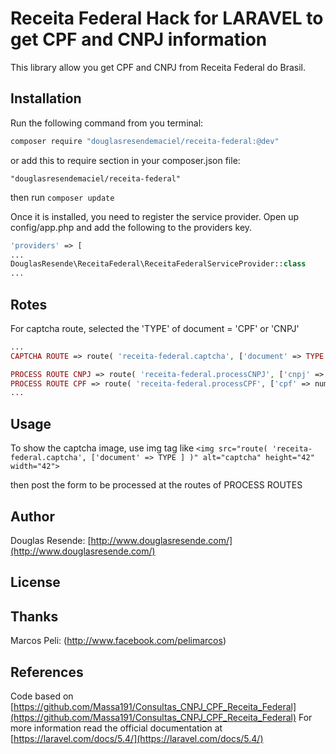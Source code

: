 # Receita Federal Hack for LARAVEL to get CPF and CNPJ information

This library allow you get CPF and CNPJ from Receita Federal do Brasil.

## Installation

Run the following command from you terminal:

 ```bash
 composer require "douglasresendemaciel/receita-federal:@dev"
 ```

or add this to require section in your composer.json file:

 ```
 "douglasresendemaciel/receita-federal"
 ```

then run ```composer update```

Once it is installed, you need to register the service provider.
Open up config/app.php and add the following to the providers key.

```php
'providers' => [
...
DouglasResende\ReceitaFederal\ReceitaFederalServiceProvider::class
...
```

## Rotes

For captcha route, selected the 'TYPE' of document = 'CPF' or 'CNPJ'

```php
...
CAPTCHA ROUTE => route( 'receita-federal.captcha', ['document' => TYPE ] )

PROCESS ROUTE CNPJ => route( 'receita-federal.processCNPJ', ['cnpj' => number, 'captcha' => value ] )
PROCESS ROUTE CPF => route( 'receita-federal.processCPF', ['cpf' => number, 'captcha' => value, 'birthday' => 'd/m/Y' ] )
...
```

## Usage

To show the captcha image, use img tag like ```<img src="route( 'receita-federal.captcha', ['document' => TYPE ] )" alt="captcha" height="42" width="42">```

then post the form to be processed at the routes of PROCESS ROUTES

## Author

Douglas Resende: [http://www.douglasresende.com/](http://www.douglasresende.com/)

## License

[mit]: http://www.opensource.org/licenses/mit-license.php

## Thanks

Marcos Peli: (http://www.facebook.com/pelimarcos)

## References

Code based on [https://github.com/Massa191/Consultas_CNPJ_CPF_Receita_Federal](https://github.com/Massa191/Consultas_CNPJ_CPF_Receita_Federal)
For more information read the official documentation at [https://laravel.com/docs/5.4/](https://laravel.com/docs/5.4/)